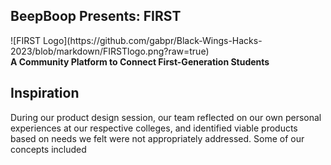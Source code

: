 <h2> BeepBoop Presents: FIRST</h2>
![FIRST Logo](https://github.com/gabpr/Black-Wings-Hacks-2023/blob/markdown/FIRSTlogo.png?raw=true) <br>
<b> A Community Platform to Connect First-Generation Students </b>
<br>

<h2>Inspiration</h2>
During our product design session, our team reflected on our own personal experiences at our respective colleges, and identified viable products based on needs we felt were not appropriately addressed. Some of our concepts included 
